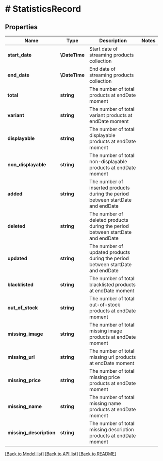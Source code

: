 # # StatisticsRecord

## Properties

Name | Type | Description | Notes
------------ | ------------- | ------------- | -------------
**start_date** | **\DateTime** | Start date of streaming products collection |
**end_date** | **\DateTime** | End date of streaming products collection |
**total** | **string** | The number of total products at endDate moment |
**variant** | **string** | The number of total variant products at endDate moment |
**displayable** | **string** | The number of total displayable products at endDate moment |
**non_displayable** | **string** | The number of total non-displayable products at endDate moment |
**added** | **string** | The number of inserted products during the period between startDate and endDate |
**deleted** | **string** | The number of deleted products during the period between startDate and endDate |
**updated** | **string** | The number of updated products during the period between startDate and endDate |
**blacklisted** | **string** | The number of total blacklisted products at endDate moment |
**out_of_stock** | **string** | The number of total out-of-stock products at endDate moment |
**missing_image** | **string** | The number of total missing image products at endDate moment |
**missing_url** | **string** | The number of total missing url products at endDate moment |
**missing_price** | **string** | The number of total missing price products at endDate moment |
**missing_name** | **string** | The number of total missing name products at endDate moment |
**missing_description** | **string** | The number of total missing description products at endDate moment |

[[Back to Model list]](../../README.md#models) [[Back to API list]](../../README.md#endpoints) [[Back to README]](../../README.md)
